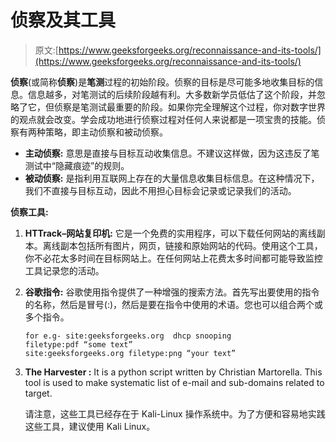 # 侦察及其工具

> 原文:[https://www.geeksforgeeks.org/reconnaissance-and-its-tools/](https://www.geeksforgeeks.org/reconnaissance-and-its-tools/)

**侦察**(或简称**侦察**)是**笔测**过程的初始阶段。侦察的目标是尽可能多地收集目标的信息。信息越多，对笔测试的后续阶段越有利。大多数新学员低估了这个阶段，并忽略了它，但侦察是笔测试最重要的阶段。如果你完全理解这个过程，你对数字世界的观点就会改变。学会成功地进行侦察过程对任何人来说都是一项宝贵的技能。侦察有两种策略，即主动侦察和被动侦察。

*   **主动侦察:**
    意思是直接与目标互动收集信息。不建议这样做，因为这违反了笔测试中“隐藏痕迹”的规则。
*   **被动侦察:**
    是指利用互联网上存在的大量信息收集目标信息。在这种情况下，我们不直接与目标互动，因此不用担心目标会记录或记录我们的活动。

**侦察工具:**

1.  **HTTrack–网站复印机:**
    它是一个免费的实用程序，可以下载任何网站的离线副本。离线副本包括所有图片，网页，链接和原始网站的代码。使用这个工具，你不必花太多时间在目标网站上。在任何网站上花费太多时间都可能导致监控工具记录您的活动。
2.  **谷歌指令:**
    谷歌使用指令提供了一种增强的搜索方法。首先写出要使用的指令的名称，然后是冒号(:)，然后是要在指令中使用的术语。您也可以组合两个或多个指令。

    ```
    for e.g- site:geeksforgeeks.org  dhcp snooping  
    filetype:pdf “some text”  
    site:geeksforgeeks.org filetype:png “your text”
    ```

3.  **The Harvester :**
    It is a python script written by Christian Martorella. This tool is used to make systematic list of e-mail and sub-domains related to target.

    请注意，这些工具已经存在于 Kali-Linux 操作系统中。为了方便和容易地实践这些工具，建议使用 Kali Linux。